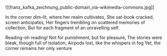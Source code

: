 ![[franz_kafka_zeichnung_public-domain_via-wikimedia-commons.jpg]]

In the corner dim-lit, where her realm cultivates,
She sat-book cracked, screen anticipates,
Her fingers trembling on scattered memories of collection,
But for each fragment of an unravelling self.

Reading-oh reading! Not for punishment, but for pleasure,
The stories were bleak, though full of isolation,
Airpods lost, like the whispers in fog
Yet, the corner remains her only venture